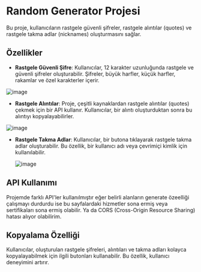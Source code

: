 # Random Generator Projesi

Bu proje, kullanıcıların rastgele güvenli şifreler, rastgele alıntılar (quotes) ve rastgele takma adlar (nicknames) oluşturmasını sağlar. 

## Özellikler

- **Rastgele Güvenli Şifre**: Kullanıcılar, 12 karakter uzunluğunda rastgele ve güvenli şifreler oluşturabilir. Şifreler, büyük harfler, küçük harfler, rakamlar ve özel karakterler içerir.
  
![image](https://github.com/user-attachments/assets/0896039a-fefb-4b40-926a-e3ea97e942a4)


- **Rastgele Alıntılar**: Proje, çeşitli kaynaklardan rastgele alıntılar (quotes) çekmek için bir API kullanır. Kullanıcılar, bir alıntı oluşturduktan sonra bu alıntıyı kopyalayabilirler.
  
![image](https://github.com/user-attachments/assets/1e77ae4b-9cfa-478f-b721-ae941e98c01f)


- **Rastgele Takma Adlar**: Kullanıcılar, bir butona tıklayarak rastgele takma adlar oluşturabilir. Bu özellik, bir kullanıcı adı veya çevrimiçi kimlik için kullanılabilir.
  
  ![image](https://github.com/user-attachments/assets/fd6cbef1-9ac9-429e-baa1-90ca525f99ad)


## API Kullanımı
Projemde farklı API'ler kullanılmıştır eğer belirli alanların generate özeelliği çalışmayı durdurdu ise bu sayfalardaki hizmetler sona ermiş veya sertifikaları sona ermiş olabilir. Ya da CORS (Cross-Origin Resource Sharing) hatası alıyor olabilirim.

## Kopyalama Özelliği

Kullanıcılar, oluşturulan rastgele şifreleri, alıntıları ve takma adları kolayca kopyalayabilmek için ilgili butonları kullanabilir. Bu özellik, kullanıcı deneyimini artırır.
